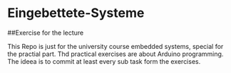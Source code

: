 # Eingebettete-Systeme
##Exercise for the lecture

This Repo is just for the university course embedded systems, special for the practial part. 
Thd practical exercises are about Arduino programming. The ideea is to commit at least every sub task form the exercises.  
